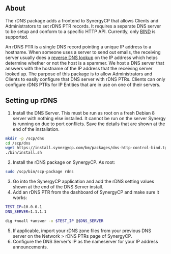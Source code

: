 ## About

The rDNS package adds a frontend to SynergyCP that allows Clients and Administrators to set rDNS PTR records. It requires a separate DNS server to be setup and conform to a specific HTTP API. Currently, only [BIND](https://github.com/synergycp/bind-http-control) is supported. 

An rDNS PTR is a single DNS record pointing a unique IP address to a hostname. When someone uses a server to send out emails, the receiving server usually does a [reverse DNS lookup](https://remote.12dt.com/) on the IP address which helps determine whether or not the host is a spammer. We host a DNS server that answers with the hostname of the IP address that the receiving server looked up. The purpose of this package is to allow Administrators and Clients to easily configure that DNS server with rDNS PTRs. Clients can only configure rDNS PTRs for IP Entities that are in use on one of their servers.

## Setting up rDNS

1. Install the DNS Server. This must be run as root on a fresh Debian 8 server with nothing else installed. It cannot be run on the server Synergy is running on due to port conflicts. Save the details that are shown at the end of the installation.

```bash
mkdir -p /scp/dns
cd /scp/dns 
wget https://install.synergycp.com/bm/packages/dns-http-control-bind.tgz -O - | tar -zxvf -
./bin/install.sh
```

2. Install the rDNS package on SynergyCP. As root:

```bash
sudo /scp/bin/scp-package rdns
```

3. Go into the SynergyCP application and add the rDNS setting values shown at the end of the DNS Server install.
4. Add an rDNS PTR from the dashboard of SynergyCP and make sure it works:

```bash
TEST_IP=10.0.0.1
DNS_SERVER=1.1.1.1

dig +noall +answer -x $TEST_IP @$DNS_SERVER
```

5. If applicable, import your rDNS zone files from your previous DNS server on the Network > rDNS PTRs page of SynergyCP.
6. Configure the DNS Server's IP as the nameserver for your IP address announcements.
